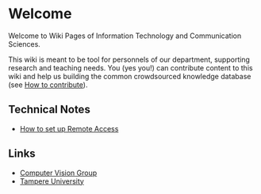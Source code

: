 # Welcome

Welcome to Wiki Pages of Information Technology and Communication Sciences.

This wiki is meant to be tool for personnels of our department, supporting research and teaching needs. You (yes you!) can contribute content to this wiki and help us building the common crowdsourced knowledge database (see [How to contribute](https://github.com/TUNI-ITC/wiki#how-to-contribute)).

## Technical Notes
- [How to set up Remote Access](how-to-set-up-remote-access.md)

## Links
- [Computer Vision Group](https://research.tuni.fi/vision/)
- [Tampere University](https://www.tuni.fi/en)
